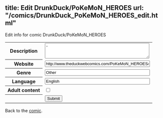 title: Edit DrunkDuck/PoKeMoN_HEROES
url: "/comics/DrunkDuck_PoKeMoN_HEROES_edit.html"
---
Edit info for comic DrunkDuck/PoKeMoN_HEROES

<form name="comic" action="http://gaepostmail.appspot.com/comic/" method="post">
<table class="comicinfo">
<tr>
<th>Description</th><td><textarea name="description" cols="40" rows="3">-</textarea></td>
</tr>
<tr>
<th>Website</th><td><input type="text" name="url" value="http://www.theduckwebcomics.com/PoKeMoN_HEROES/" size="40"/></td>
</tr>
<tr>
<th>Genre</th><td><input type="text" name="genre" value="Other" size="40"/></td>
</tr>
<tr>
<th>Language</th><td><input type="text" name="language" value="English" size="40"/></td>
</tr>
<tr>
<th>Adult content</th><td><input type="checkbox" name="adult" value="adult" /></td>
</tr>
<tr>
<th></th><td>
<input type="hidden" name="comic" value="DrunkDuck_PoKeMoN_HEROES" />
<input type="submit" name="submit" value="Submit" />
</td>
</tr>
</table>
</form>

Back to the [comic](DrunkDuck_PoKeMoN_HEROES.html).
